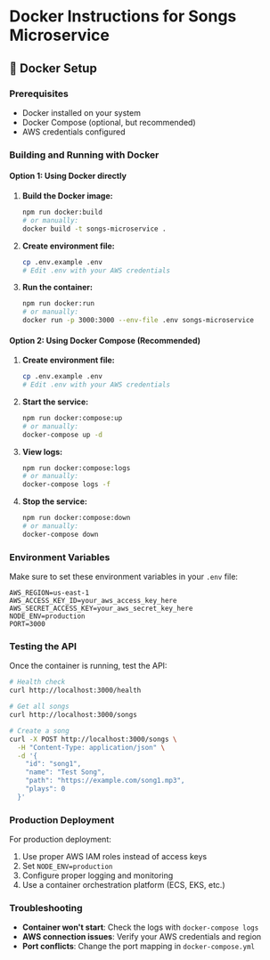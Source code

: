 # Docker Instructions for Songs Microservice

## 🐳 Docker Setup

### Prerequisites

- Docker installed on your system
- Docker Compose (optional, but recommended)
- AWS credentials configured

### Building and Running with Docker

#### Option 1: Using Docker directly

1. **Build the Docker image:**

   ```bash
   npm run docker:build
   # or manually:
   docker build -t songs-microservice .
   ```

2. **Create environment file:**

   ```bash
   cp .env.example .env
   # Edit .env with your AWS credentials
   ```

3. **Run the container:**

   ```bash
   npm run docker:run
   # or manually:
   docker run -p 3000:3000 --env-file .env songs-microservice
   ```

#### Option 2: Using Docker Compose (Recommended)

1. **Create environment file:**

   ```bash
   cp .env.example .env
   # Edit .env with your AWS credentials
   ```

2. **Start the service:**

   ```bash
   npm run docker:compose:up
   # or manually:
   docker-compose up -d
   ```

3. **View logs:**

   ```bash
   npm run docker:compose:logs
   # or manually:
   docker-compose logs -f
   ```

4. **Stop the service:**

   ```bash
   npm run docker:compose:down
   # or manually:
   docker-compose down
   ```

### Environment Variables

Make sure to set these environment variables in your `.env` file:

```env
AWS_REGION=us-east-1
AWS_ACCESS_KEY_ID=your_aws_access_key_here
AWS_SECRET_ACCESS_KEY=your_aws_secret_key_here
NODE_ENV=production
PORT=3000
```

### Testing the API

Once the container is running, test the API:

```bash
# Health check
curl http://localhost:3000/health

# Get all songs
curl http://localhost:3000/songs

# Create a song
curl -X POST http://localhost:3000/songs \
  -H "Content-Type: application/json" \
  -d '{
    "id": "song1",
    "name": "Test Song",
    "path": "https://example.com/song1.mp3",
    "plays": 0
  }'
```

### Production Deployment

For production deployment:

1. Use proper AWS IAM roles instead of access keys
2. Set `NODE_ENV=production`
3. Configure proper logging and monitoring
4. Use a container orchestration platform (ECS, EKS, etc.)

### Troubleshooting

- **Container won't start**: Check the logs with `docker-compose logs`
- **AWS connection issues**: Verify your AWS credentials and region
- **Port conflicts**: Change the port mapping in `docker-compose.yml`
